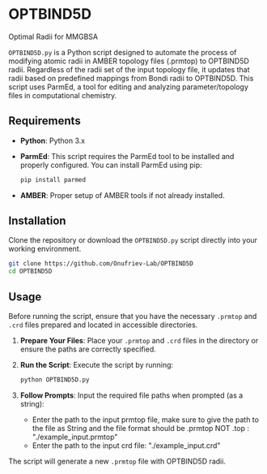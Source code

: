 # OPTBIND5D
Optimal Radii for MMGBSA


`OPTBIND5D.py` is a Python script designed to automate the process of modifying atomic radii in AMBER topology files (.prmtop) to OPTBIND5D radii. Regardless of the radii set of the input topology file, it updates that radii based on predefined mappings from Bondi radii to OPTBIND5D. This script uses ParmEd, a tool for editing and analyzing parameter/topology files in computational chemistry.

## Requirements

- **Python**: Python 3.x
- **ParmEd**: This script requires the ParmEd tool to be installed and properly configured. You can install ParmEd using pip:

  ```bash
  pip install parmed
  ```

- **AMBER**: Proper setup of AMBER tools if not already installed.

## Installation

Clone the repository or download the `OPTBIND5D.py` script directly into your working environment.

```bash
git clone https://github.com/Onufriev-Lab/OPTBIND5D
cd OPTBIND5D
```

## Usage

Before running the script, ensure that you have the necessary `.prmtop` and `.crd` files prepared and located in accessible directories.

1. **Prepare Your Files**: Place your `.prmtop` and `.crd` files in the directory or ensure the paths are correctly specified.
2. **Run the Script**: Execute the script by running:

   ```bash
   python OPTBIND5D.py
   ```

3. **Follow Prompts**: Input the required file paths when prompted (as a string):
   
   - Enter the path to the input prmtop file, make sure to give the path to the file as String and the file format should be .prmtop NOT .top : "./example_input.prmtop"
   - Enter the path to the input crd file: "./example_input.crd"
     
The script will generate a new `.prmtop` file with OPTBIND5D radii.

